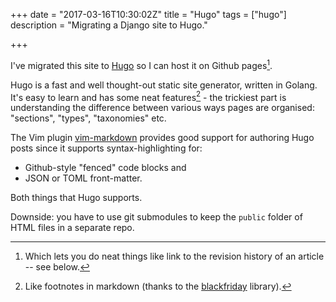+++
date = "2017-03-16T10:30:02Z"
title = "Hugo"
tags = ["hugo"]
description = "Migrating a Django site to Hugo."

+++

I've migrated this site to [Hugo](https://gohugo.io/) so I can host it on Github
pages[^1].

Hugo is a fast and well thought-out static site generator, written in Golang.
It's easy to learn and has some neat features[^2] - the trickiest part is understanding the difference
between various ways pages are organised: "sections", "types", "taxonomies" etc.

The Vim plugin [vim-markdown](https://github.com/plasticboy/vim-markdown)
provides good support for authoring Hugo posts since it supports
syntax-highlighting for:

- Github-style "fenced" code blocks and
- JSON or TOML front-matter.

Both things that Hugo supports.

Downside: you have to use git submodules to keep the `public` folder of
HTML files in a separate repo.

[^1]: Which lets you do neat things like link to the revision history of an
      article -- see below.

[^2]: Like footnotes in markdown (thanks to the [blackfriday](https://github.com/russross/blackfriday#extensions) library).
